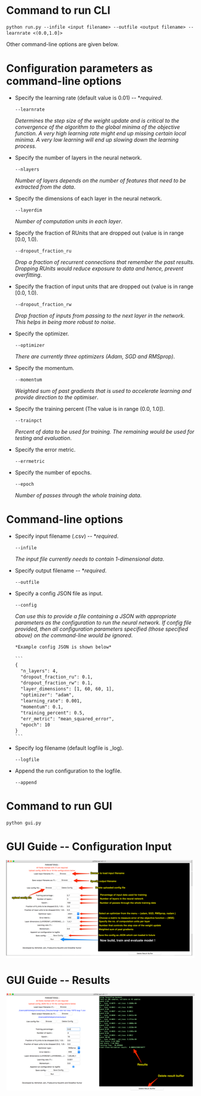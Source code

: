 Command to run CLI
========================
```
python run.py --infile <input filename> --outfile <output filename> --learnrate <(0.0,1.0]>
```
Other command-line options are given below.


Configuration parameters as command-line options
================================================
- Specify the learning rate (default value is 0.01) -- \**required*.  

  	```
    --learnrate
    ```
    *Determines the step size of the weight update and is critical to the convergence of the algorithm to the global minima of the objective function. A very high learning rate might end up missing certain local minima. A very low learning will end up slowing down the learning process.*  

- Specify the number of layers in the neural network.  

  	```
    --nlayers
    ```
    *Number of layers depends on the number of features that need to be extracted from the data*.  

- Specify the dimensions of each layer in the neural network.  

  	```
    --layerdim
    ```
    *Number of computation units in each layer*.  

- Specify the fraction of RUnits that are dropped out (value is in range [0.0, 1.0).  

  	```
    --dropout_fraction_ru
    ```
    *Drop a fraction of recurrent connections that remember the past results. Dropping RUnits would reduce exposure to data and hence, prevent overfitting*.  

- Specify the fraction of input units that are dropped out (value is in range [0.0, 1.0).  

  	```
    --dropout_fraction_rw
    ```
    *Drop fraction of inputs from passing to the next layer in the network. This helps in being more robust to noise*.  

- Specify the optimizer.  

  	```
    --optimizer
    ```
    *There are currently three optimizers (Adam, SGD and RMSprop)*.  

- Specify the momentum.  

  	```
    --momentum
    ```
    *Weighted sum of past gradients that is used to accelerate learning and provide direction to the optimiser*.  

- Specify the training percent (The value is in range (0.0, 1.0]).  

  	```
    --trainpct
    ```
    *Percent of data to be used for training. The remaining would be used for testing and evaluation*.   

- Specify the error metric.  

  	```
    --errmetric
    ```  

- Specify the number of epochs.  

  	```
    --epoch
    ```
    *Number of passes through the whole training data*.   



Command-line options
====================
- Specify input filename (.csv) -- \**required*.  

  	```
    --infile
    ```
    *The input file currently needs to contain 1-dimensional data*.  

- Specify output filename -- \**required*.  

  	```
    --outfile
    ```  

- Specify a config JSON file as input.  

  	```
    --config
    ```
    *Can use this to provide a file containing a JSON with appropriate parameters as the configuration to run the neural network. If config file provided, then all configuration parameters specified (those specified above) on the command-line would be ignored*.  

	  *Example config JSON is shown below*

	  ```
	  {  
		"n_layers": 4,  
		"dropout_fraction_ru": 0.1,  
		"dropout_fraction_rw": 0.1,  
		"layer_dimensions": [1, 60, 60, 1],  
		"optimizer": "adam",  
		"learning_rate": 0.001,  
		"momentum": 0.1,  
		"training_percent": 0.5,  
		"err_metric": "mean_squared_error",  
		"epoch": 10  
	  }
	  ```  

- Specify log filename (default logfile is <outputfile>\_log).  

  	```
    --logfile
    ```  

- Append the run configuration to the logfile.  

  	```
    --append
    ```


Command to run GUI
========================
```
python gui.py
```

GUI Guide -- Configuration Input
====================================
![](tool_description-images/1.png)

GUI Guide -- Results
===========================
![](tool_description-images/2.png)
